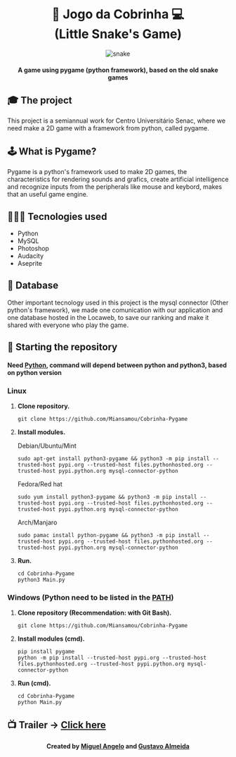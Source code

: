 <div align="center">

  <h1>🐍 Jogo da Cobrinha 💻 <br> (Little Snake's Game)</h1>
  
  ![snake](https://i.pinimg.com/originals/5b/6d/32/5b6d328e9b60ec558b4b3b0ae29f60b6.jpg)
  
  <h4>A game using pygame (python framework), based on the old snake games</h4>
  
</div>

## 🎓 The project
This project is a semiannual work for Centro Universitário Senac, where we need make a 2D game with a framework from python, called pygame.

## 🕹️ What is Pygame?
Pygame is a python's framework used to make 2D games, the characteristics for rendering sounds and grafics, create artificial intelligence and recognize inputs from the peripherals like mouse and keybord, makes that an useful game engine.

## 👨🏽‍💻 Tecnologies used

* Python
* MySQL
* Photoshop
* Audacity
* Aseprite

## 📂 Database
Other important tecnology used in this project is the mysql connector (Other python's framework), we made one comunication with our application and one database hosted in the Locaweb, to save our ranking and make it shared with everyone who play the game.

## 👾 Starting the repository 

#### Need [Python](https://www.python.org), command will depend between python and python3, based on python version

### Linux

1.  **Clone repository.**

    ```shell
    git clone https://github.com/Miansamou/Cobrinha-Pygame
    ```
    
2.  **Install modules.**

    Debian/Ubuntu/Mint

    ```shell
    sudo apt-get install python3-pygame && python3 -m pip install --trusted-host pypi.org --trusted-host files.pythonhosted.org --trusted-host pypi.python.org mysql-connector-python
    ```
    
    Fedora/Red hat

    ```shell
    sudo yum install python3-pygame && python3 -m pip install --trusted-host pypi.org --trusted-host files.pythonhosted.org --trusted-host pypi.python.org mysql-connector-python
    ```
    
    Arch/Manjaro

    ```shell
    sudo pamac install python-pygame && python3 -m pip install --trusted-host pypi.org --trusted-host files.pythonhosted.org --trusted-host pypi.python.org mysql-connector-python
    ```
    
3.  **Run.**

    ```shell
    cd Cobrinha-Pygame
    python3 Main.py
    ```
      
### Windows (Python need to be listed in the [PATH](https://www.computerhope.com/issues/ch000549.htm))

1.  **Clone repository (Recommendation: with Git Bash).**

    ```shell
    git clone https://github.com/Miansamou/Cobrinha-Pygame
    ```
    
2.  **Install modules (cmd).**

    ```shell
    pip install pygame
    python -m pip install --trusted-host pypi.org --trusted-host files.pythonhosted.org --trusted-host pypi.python.org mysql-connector-python
    ```
    
3.  **Run (cmd).**

    ```shell
    cd Cobrinha-Pygame
    python Main.py
    ```

## 📺 Trailer -> [Click here](https://vimeo.com/427165145)

<h4 align="center">
    Created by <a href="https://www.linkedin.com/in/miguel-angelo-152241160/">Miguel Angelo</a> and <a href="https://www.linkedin.com/in/gustavo-c-43122210a/">Gustavo Almeida</a>
</h4>

